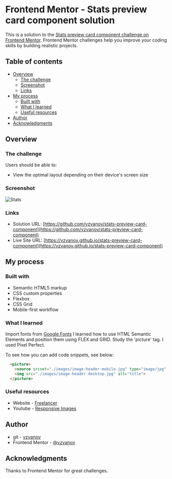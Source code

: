 # Frontend Mentor - Stats preview card component solution

This is a solution to the [Stats preview card component challenge on Frontend Mentor](https://www.frontendmentor.io/challenges/stats-preview-card-component-8JqbgoU62). Frontend Mentor challenges help you improve your coding skills by building realistic projects. 

## Table of contents

- [Overview](#overview)
  - [The challenge](#the-challenge)
  - [Screenshot](#screenshot)
  - [Links](#links)
- [My process](#my-process)
  - [Built with](#built-with)
  - [What I learned](#what-i-learned)
  - [Useful resources](#useful-resources)
- [Author](#author)
- [Acknowledgments](#acknowledgments)

## Overview

### The challenge

Users should be able to:

- View the optimal layout depending on their device's screen size

### Screenshot

![Stats](/images/screenshot.jpg "Stats")

### Links

- Solution URL: [https://github.com/vzvanov/stats-preview-card-component](https://github.com/vzvanov/stats-preview-card-component)
- Live Site URL: [https://vzvanov.github.io/stats-preview-card-component](https://vzvanov.github.io/stats-preview-card-component)

## My process

### Built with

- Semantic HTML5 markup
- CSS custom properties
- Flexbox
- CSS Grid
- Mobile-first workflow

### What I learned

Import fonts from [Google Fonts](https://fonts.google.com/)
I learned how to use HTML Semantic Elements and position them using FLEX and GRID.
Study the 'picture' tag.
I used Pixel Perfect.

To see how you can add code snippets, see below:

```html
  <picture>
    <source srcset="./images/image-header-mobile.jpg" type="image/jpg" media="(max-width: 375px)">
    <img src="./images/image-header-desktop.jpg" alt="title">
  </picture>
```

### Useful resources

- Website - [Freelancer](https://fls.guru/)
- Youtube - [Responsive Images](https://www.youtube.com/watch?v=nTtuiBXKp88&t=638s)

## Author

- git - [vzvanov](https://github.com/vzvanov)
- Frontend Mentor - [@vzvanov](https://www.frontendmentor.io/profile/vzvanov)

## Acknowledgments

Thanks to Frontend Mentor for great challenges.
